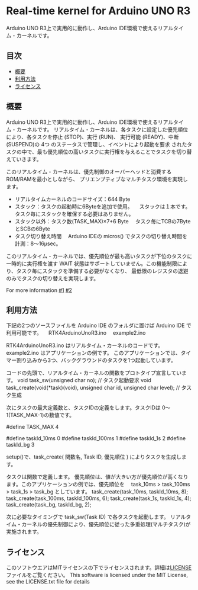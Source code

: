 # Real-time kernel for Arduino UNO R3
Arduino UNO R3上で実用的に動作し、Arduino IDE環境で使えるリアルタイム・カーネルです。

## 目次
- [概要](#概要)
- [利用方法](#利用方法)
- [ライセンス](#ライセンス)

## 概要
Arduino UNO R3上で実用的に動作し、Arduino IDE環境で使えるリアルタイム・カーネルです。
リアルタイム・カーネルは、各タスクに設定した優先順位により、各タスクを停止 (STOP)、実行 (RUN)、
実行可能 (READY)、中断 (SUSPEND)の 4つ のステータスで管理し、イベントにより起動を要求
されたタスクの中で、最も優先順位の高いタスクに実行権を与えることでタスクを切り替えていきます。

このリアルタイム・カーネルは、優先制御のオーバーヘッドと消費するROM/RAMを最小としながら、
プリエンプティブなマルチタスク環境を実現します。

- リアルタイムカーネルのコードサイズ：644 Byte
- スタック：タスクの起動時に6Byteを追加で使用。
　スタックは１本です。タスク毎にスタックを確保する必要はありません。
- スタック以外：タスク数(TASK_MAX)×7+6 Byte
　タスク毎にTCBの7ByteとSCBの6Byte
- タスク切り替え時間
　Arduino IDEの micros() でタスクの切り替え時間を計測：8～16μsec。

このリアルタイム・カーネルでは、優先順位が最も高いタスクが下位のタスクに一時的に実行権を渡す
WAIT 状態はサポートしていません。この機能制限により、タスク毎にスタックを準備する必要がなくなり、
最低限のレジスタの退避のみでタスクの切り替えを実現します。

For more information
[#1](https://pekopoko4control.blogspot.com/2024/09/arduino-uno.html)
[#2](https://pekopoko4control.blogspot.com/2024/10/for-arduino-uno-r3.html)

## 利用方法
下記の2つのソースファイルを Arduino IDE のフォルダに置けば Arduino IDE で利用可能です。
　RTK4ArduinoUnoR3.ino
　example2.ino

RTK4ArduinoUnoR3.ino はリアルタイム・カーネルのコードです。
example2.ino はアプリケーションの例です。
このアプリケーションでは、タイマー割り込みから3つ、バックグラウンドのタスクを1つ起動しています。

コードの先頭で、リアルタイム・カーネルの関数をプロトタイプ宣言しています。
void task_sw(unsigned char no);	// タスク起動要求
void task_create(void(*task)(void), unsigned char id, unsigned char level); // タスク生成

次にタスクの最大定義数と、タスクIDの定義をします。タスクIDは 0～1(TASK_MAX-1)の数値です。

 #define  TASK_MAX  4

 #define  taskId_10ms	0
 #define  taskId_100ms	1
 #define  taskId_1s	    	2
 #define  taskId_bg   	 	3

setup()で、task_create( 関数名, Task ID, 優先順位 ) によりタスクを生成します。

タスクは関数で定義します。
優先順位は、値が大きい方が優先順位が高くなります。このアプリケーションの例では、優先順位を
　task_10ms > task_100ms > task_1s > task_bg
としています。
  task_create(task_10ms, taskId_10ms, 8);
  task_create(task_100ms, taskId_100ms, 6);
  task_create(task_1s, taskId_1s, 4);
  task_create(task_bg, taskId_bg, 2);

次に必要なタイミングで task_sw(Task ID) で各タスクを起動します。
リアルタイム・カーネルの優先制御により、優先順位に従った多重処理(マルチタスク)が実施されます。

## ライセンス
このソフトウエアはMITライセンスの下でライセンスされます。詳細は[LICENSE](LICENSE)ファイルをご覧ください。
This software is licensed under the MIT License, see the LICENSE.txt file for details
